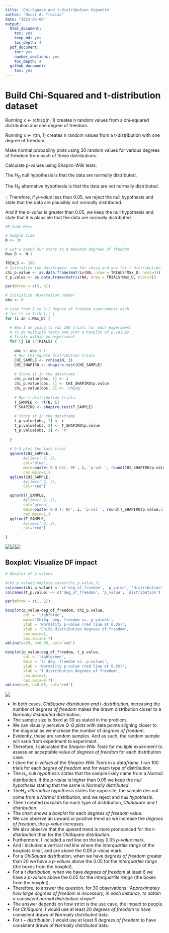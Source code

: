 ```yaml
---
title: 'Chi-Square and t-distribution Vignette'
author: "Oscar A. Trevizo"
date: "2023-05-09"
output:
  html_document:
    toc: yes
    keep_md: yes
    toc_depth: 4
  pdf_document:
    toc: yes
    number_sections: yes
    toc_depth: 4
  github_document:
    toc: yes
---
```




# Build Chi-Squared and t-distribution dataset

Running x <- rchisq(n, 1) creates n random values from a chi-squared distribution and one degree of freedom. 

Running x <- rt(n, 1) creates n random values from a t-distribution with one degree of freedom. 

Make normal probability plots using 30 random values for various degrees of freedom from each of these distributions. 

Calculate p-values using Shapiro-Wilk tests.

The $H_O$ null hypothesis is that the data are normally distributed.

The $H_A$ alternative hypothesis is that the data are not normally distributed.

$\therefore$ Therefore, if _p-value_ less than $0.05$, we reject the null hypothesis and 
state that the data are plausibly not normally distributed.

And if the _p-value_ is greater than $0.05$, we keep the null hypothesis and state that it is
plausible that the data are normally distributed.


```r
#R Code Here

# Sample size
N <- 30

# Let's bound our story to a maximum degrees of freedom
Max_D <- N-1

TRIALS <- 100
# Initialize two dataframes: one for chisq and one for t distribution
chi_p.value <- as.data.frame(matrix(NA, nrow = TRIALS*Max_D, ncol=3))
t_p.value <- as.data.frame(matrix(NA, nrow = TRIALS*Max_D, ncol=3))

par(mfrow = c(5, 4))

# Initialize observation number
obs <- 0

# Loop from 1 to S-1 degree of freedom experiments each.
# for (i in 1:(N-1)) {
for (i in 1:Max_D) {

  # Now I am going to run 100 trials for each experiment
  # To do multiple tests and plot a boxplot of p-values
  # Trials within an experiment
  for (j in 1:TRIALS) {
    
    obs <- obs + 1
    # Run Chi-Square distribution trials
    CHI_SAMPLE <- rchisq(N, i)
    CHI_SHAPIRO <- shapiro.test(CHI_SAMPLE)
    
    # Store it in the dataframe
    chi_p.value[obs, 1] <- i
    chi_p.value[obs, 2] <- CHI_SHAPIRO$p.value
    chi_p.value[obs, 3] <- 'chisq'
    
    # Run t-distribution trials.
    T_SAMPLE <- rt(N, i)
    T_SHAPIRO <- shapiro.test(T_SAMPLE)
    
    # Store it in the dataframe
    t_p.value[obs, 1] <- i
    t_p.value[obs, 2] <- T_SHAPIRO$p.value
    t_p.value[obs, 3] <- 't'
    
  }
  
  # Q-Q plot the last trial
  qqnorm(CHI_SAMPLE,
        #ylim=c(-2, 2),
        col='blue',
        main=paste('Q-Q Chi: DF', i, 'p-val ', round(CHI_SHAPIRO$p.value,2)),
        cex.main=1,)
  qqline(CHI_SAMPLE,
        #ylim=c(-2, 2),
        col='red')

  qqnorm(T_SAMPLE,
        #ylim=c(-2, 2),
        col='green',
        main=paste('Q-Q T: DF', i, 'p-val ', round(T_SHAPIRO$p.value,2)),
        cex.main=1,)
  qqline(T_SAMPLE,
        #ylim=c(-2, 2),
        col='red')

}
```

![](chsq_and_t_dist_q-q_plots_df_tests_vignette_files/figure-html/unnamed-chunk-1-1.png)<!-- -->![](chsq_and_t_dist_q-q_plots_df_tests_vignette_files/figure-html/unnamed-chunk-1-2.png)<!-- -->![](chsq_and_t_dist_q-q_plots_df_tests_vignette_files/figure-html/unnamed-chunk-1-3.png)<!-- -->

## Boxplot: Visualize DF impact



```r
# BOxplot of p-values

#chi_p.value[complete.cases(chi_p.value,)]
colnames(chi_p.value) <- c('deg_of_freedom', 'p_value', 'distribution')
colnames(t_p.value) <- c('deg_of_freedom', 'p_value', 'distribution')

par(mfrow = c(1, 2))

boxplot(p_value~deg_of_freedom, chi_p.value, 
        col = 'lightblue',
        main='ChiSq: deg. freedom vs. p-values',
        ylab = 'Normality p-value (red line at 0.05)',
        xlab = 'ChiSq distribution degrees of freedom',
        cex.main=1,
        cex.axis=0.7)
abline(v=20, h=0.05, col='red')

boxplot(p_value~deg_of_freedom, t_p.value, 
        col = 'lightgreen',
        main = 't: deg. freedom vs. p-values',
        ylab = 'Normality p-value (red line at 0.05)',
        xlab = 'T distribution degrees of freedom',
        cex.main=1,
        cex.axis=0.7)
abline(v=6, h=0.05, col='red')
```

![](chsq_and_t_dist_q-q_plots_df_tests_vignette_files/figure-html/unnamed-chunk-2-1.png)<!-- -->

- In both cases, _ChiSquare distribution and t-distribtution_, increasing the _number_ of _degrees of freedom_ makes the drawn distribution closer to a _Normally distributed_ distribution.
- The sample size is fixed at $30$ as stated in the problem.
- We can visually perceive _Q-Q plots_ with data points aligning closer to the diagonal as we increase the _number_ of _degrees of freedom_.
- Evidently, these are random samples. And as such, the random sample will varie from experiment to experiment.
- Therefore, I calculated the _Shapiro-Wilk Tests_ for multiple experiment to assess an acceptable value of _degrees of freedom_ for each distribution case.
- I store the _p-values_ of the _Shapiro-Wilk Tests_ in a _dataframe_. I ran $100$ trials for each _degree of freedom_ and for wach type of distribution.
- The $H_o$ _null hypothesis_ states that the sample likely came from a _Normal_ distribution. If the _p-value_ is higher than $0.05$ we keep the _null hypothesis_ stating that the same is _Normally distributed_.
- The$H_A$ _alternative hypothesis_ states the opporsite, the sample des not come from a _Normal_ distribution, and we reject and _null hypothesis_.
- Then I created _boxplots_ for each type of distribution, _ChiSquare and t distribution_.
- The chart shows a _boxplot_ for each _degrees of freedom_ value.
- We can observe an upward or positive trend as we increase the _degrees of freedom_, the _p-value_ increases.
- We also observe that the upward trend is more pronounced for the _t-distribution_ than for the _ChiSquare distribution_.
- Furthermore, I included a _red_ line on the key $0.05$ _p-value_ mark.
- And I included a vertical _red_ line where the _interquartile range_ of the _boxplots_ clear, and are above the $0.05$ _p-value_ mark.
- For a _ChiSquare distribution_, when we have _degrees of freedom_ greater than $20$ we have a  _p-values_ above the $0.05$ for the _interquartile range_ (the boxes from the boxplot).
- For a _t distribution_, when we have _degrees of freedom_ at least $6$ we have a  _p-values_ above the $0.05$ for the _interquartile range_ (the boxes from the boxplot).
- Therefore, to answer the question, for $30$ observations: _'Approximately how large degrees of freedom is necessary, in each instance, to obtain a consistent normal distribution shape?_
- The answer depends on how strict is the use case, the impact to people.
- For $ChiSquare$, I would use at least $20$ _degrees of freedom_ to have consistent draws of _Normally distributed_ data.
- For $t-distribution$, I would use at least $6$ _degrees of freedom_ to have consistent draws of _Normally distributed_ data.


